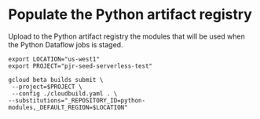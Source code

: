 # Populate the Python artifact registry

Upload to the Python artifact registry the modules that will be used when the Python Dataflow jobs is staged.

```shell
export LOCATION="us-west1"
export PROJECT="pjr-seed-serverless-test"

gcloud beta builds submit \
 --project=$PROJECT \
 --config ./cloudbuild.yaml . \
--substitutions="_REPOSITORY_ID=python-modules,_DEFAULT_REGION=$LOCATION"
 ```
